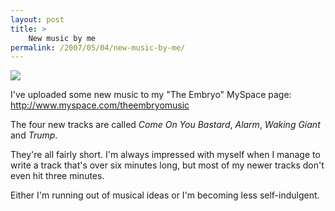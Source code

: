 ```yaml
---
layout: post
title: >
    New music by me
permalink: /2007/05/04/new-music-by-me/
---
```

<img src="http://www.theembryo.net/embryo-hand.jpg" />

I've uploaded some new music to my "The Embryo" MySpace page: <a href="http://www.myspace.com/theembryomusic">http://www.myspace.com/theembryomusic</a>

The four new tracks are called <em>Come On You Bastard</em>, <em>Alarm</em>, <em>Waking Giant</em> and <em>Trump</em>.

They're all fairly short. I'm always impressed with myself when I manage to write a track that's over six minutes long, but most of my newer tracks don't even hit three minutes.

Either I'm running out of musical ideas or I'm becoming less self-indulgent.